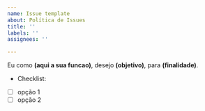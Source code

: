 ```yaml
---
name: Issue template
about: Política de Issues
title: ''
labels: ''
assignees: ''

---
```


Eu como **(aqui a sua funcao)**, desejo **(objetivo)**, para **(finalidade)**.

- Checklist:
 - [ ] opção 1
 - [ ] opção 2
